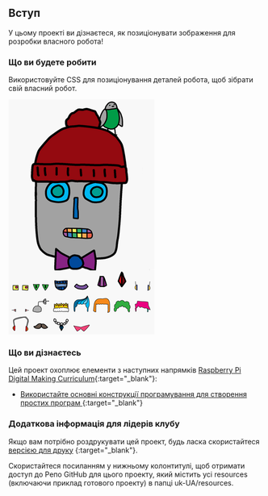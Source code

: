 ## Вступ

У цьому проекті ви дізнаєтеся, як позиціонувати зображення для розробки власного робота!

### Що ви будете робити

Використовуйте CSS для позиціонування деталей робота, щоб зібрати свій власний робот.

![скріншот](images/robot-final.png)

### Що ви дізнаєтесь

Цей проект охоплює елементи з наступних напрямків [Raspberry Pi Digital Making Curriculum](http://rpf.io/curriculum){:target="_blank"}:

+ [ Використайте основні конструкції програмування для створення простих програм ](https://www.raspberrypi.org/curriculum/programming/creator){:target="_blank"}

### Додаткова інформація для лідерів клубу

Якщо вам потрібно роздрукувати цей проект, будь ласка скористайтеся [версією для друку](https://projects.raspberrypi.org/uk-UA/projects/build-a-robot/print) {:target="_blank"}.

Скористайтеся посиланням у нижньому колонтитулі, щоб отримати доступ до Репо GitHub для цього проекту, який містить усі resources (включаючи приклад готового проекту) в папці uk-UA/resources.